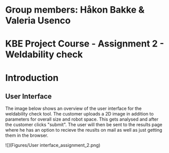 # Group members: Håkon Bakke & Valeria Usenco
# KBE Project Course - Assignment 2 - Weldability check
# Introduction
## User Interface
The image below shows an overview of the user interface for the weldability check tool. The customer uploads a 2D image in addition to parameters for overall size and robot space. This gets analysed and after the customer clicks "submit". The user will then be sent to the results page where he has an option to recieve the reuslts on mail as well as just getting them in the browser.

![](Figures/User interface_assignment_2.png)
